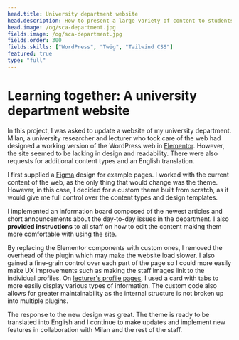 ```yaml
---
head.title: University department website
head.description: How to present a large variety of content to students and alumni? Let's find out!
head.image: /og/sca-department.jpg
fields.image: /og/sca-department.jpg
fields.order: 300
fields.skills: ["WordPress", "Twig", "Tailwind CSS"]
featured: true
type: "full"
---
```


# Learning together: A university department website

In this project, I was asked to update a website of my university department. Milan, a university researcher and lecturer who took care of the web had designed a working version of the WordPress web in [Elementor](https://elementor.com/). However, the site seemed to be lacking in design and readability. There were also requests for additional content types and an English translation.

I first supplied a [Figma](https://www.figma.com/) design for example pages. I worked with the current content of the web, as the only thing that would change was the theme. However, in this case, I decided for a custom theme built from scratch, as it would give me full control over the content types and design templates.

I implemented an information board composed of the newest articles and short announcements about the day-to-day issues in the department. I also **provided instructions** to all staff on how to edit the content making them more comfortable with using the site.

By replacing the Elementor components with custom ones, I removed the overhead of the plugin which may make the website load slower. I also gained a fine-grain control over each part of the page so I could more easily make UX improvements such as making the staff images link to the individual profiles. On [lecturer's profile pages](https://kska.upce.cz/okatedre/lide/adam-horalek/), I used a card with tabs to more easily display various types of information. The custom code also allows for greater maintainability as the internal structure is not broken up into multiple plugins.

The response to the new design was great. The theme is ready to be translated into English and I continue to make updates and implement new features in collaboration with Milan and the rest of the staff.
